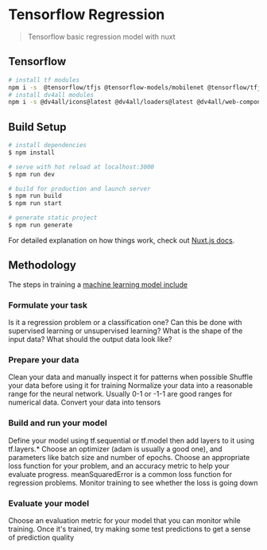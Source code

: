 # Tensorflow Regression

> Tensorflow basic regression model with nuxt

## Tensorflow

```bash
# install tf modules
npm i -s  @tensorflow/tfjs @tensorflow-models/mobilenet @tensorflow/tfjs-vis
# install dv4all modules
npm i -s @dv4all/icons@latest @dv4all/loaders@latest @dv4all/web-components@latest
```

## Build Setup

```bash
# install dependencies
$ npm install

# serve with hot reload at localhost:3000
$ npm run dev

# build for production and launch server
$ npm run build
$ npm run start

# generate static project
$ npm run generate
```

For detailed explanation on how things work, check out [Nuxt.js docs](https://nuxtjs.org).

## Methodology

The steps in training a [machine learning model include](https://codelabs.developers.google.com/codelabs/tfjs-training-regression/index.html#7)

### Formulate your task

Is it a regression problem or a classification one?
Can this be done with supervised learning or unsupervised learning?
What is the shape of the input data? What should the output data look like?

### Prepare your data

Clean your data and manually inspect it for patterns when possible
Shuffle your data before using it for training
Normalize your data into a reasonable range for the neural network. Usually 0-1 or -1-1 are good ranges for numerical data.
Convert your data into tensors

### Build and run your model

Define your model using tf.sequential or tf.model then add layers to it using tf.layers.\*
Choose an optimizer (adam is usually a good one), and parameters like batch size and number of epochs.
Choose an appropriate loss function for your problem, and an accuracy metric to help your evaluate progress. meanSquaredError is a common loss function for regression problems.
Monitor training to see whether the loss is going down

### Evaluate your model

Choose an evaluation metric for your model that you can monitor while training. Once it's trained, try making some test predictions to get a sense of prediction quality

